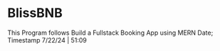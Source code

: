 # BlissBNB
This Program follows Build a Fullstack Booking App using MERN 
Date;      Timestamp
7/22/24  |  51:09
